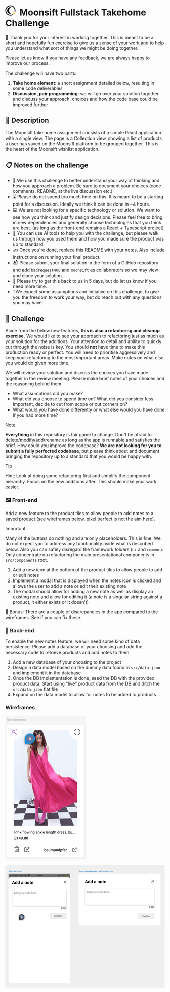 # <img src="./public/logo.svg" width="32" height="32" /> &nbsp;Moonsift Fullstack Takehome Challenge

👋 Thank you for your interest in working together. This is meant to be a short and hopefully fun exercise to give us a sense of your work and to help you understand what sort of things we might be doing together.

Please let us know if you have any feedback, we are always happy to improve our process.

The challenge will have two parts:

1. **Take home element**: a short assignment detailed below, resulting in some code deliverables
2. **Discussion, pair programming**: we will go over your solution together and discuss your approach, choices and how the code base could be improved further

## 📖 Description

The Moonsift take home assignment consists of a simple React application with a single view. The page is a Collection view, showing a list of products a user has saved on the Moonsift platform to be grouped together. This is the heart of the Moonsift wishlist application.

## 📋 Notes on the challenge

- 🤔 We use this challenge to better understand your way of thinking and how you approach a problem. Be sure to document your choices (code comments, README, at the live discussion etc.)
- ⌛ Please do not spend too much time on this. It is meant to be a starting point for a discussion. Ideally we think it can be done in ~4 hours.
- 💻 We are not looking for a specific technology or solution. We want to see how you think and justify design decisions. Please feel free to bring in new dependencies and generally choose technologies that you think are best. (as long as the front-end remains a React + Typescript project)
- 🤖 You can use AI tools to help you with the challenge, but please walk us through how you used them and how you made sure the product was up to standard.
- ✍️ Once you're done, replace this README with your notes. Also include instructions on running your final product.
- 📬 Please submit your final solution in the form of a GitHub repository and add `badrequest400` and `moonsift` as collaborators so we may view and clone your solution.
- 📅 Please try to get this back to us in 5 days, but do let us know if you need more time.
- ❔We expect some assumptions and initiative on this challenge, to give you the freedom to work your way, but do reach out with any questions you may have.

## 🚀 Challenge

Aside from the below new features, **this is also a refactoring and cleanup exercise.** We would like to see your approach to refactoring just as much as your solution for the additions. Your attention to detail and ability to quickly cut through the noise is key.
You should **not** have time to make this production ready or perfect. You will need to prioritise aggressively and keep your refactoring to the most important areas. Make notes on what else you would do given more time.

We will review your solution and discuss the choices you have made together in the review meeting. Please make brief notes of your choices and the reasoning behind them.
- What assumptions did you make?
- What did you choose to spend time on? What did you consider less important, decide to cut from scope or cut corners on?
- What would you have done differently or what else would you have done if you had more time?

> [!NOTE]
> **Everything** in this repository is fair game to change. Don't be afraid to delete/modify/add/rename as long as the app is runnable and satisfies the brief. How could you improve the codebase? **We are not looking for you to submit a fully perfected codebase**, but please think about and document bringing the repository up to a standard that you would be happy with.

> [!TIP]
> Hint: Look at doing some refactoring first and simplify the component hierarchy. Focus on the new additions after. This should make your work easier.

### 🖼️ Front-end

Add a new feature to the product tiles to allow people to add notes to a saved product (see wireframes below, pixel perfect is not the aim here).

> [!IMPORTANT]
> Many of the buttons do nothing and are only placeholders. This is fine. We do not expect you to address any functionality aside what is described below.
> Also you can safely disregard the framework folders (`ui` and `common`). Only concentrate on refactoring the main presentational components in `src/components` root.

1. Add a new icon at the bottom of the product tiles to allow people to add or edit notes
2. Implement a modal that is displayed when the notes icon is clicked and allows the user to add a note or edit their existing note
3. The modal should allow for adding a new note as well as display an existing note and allow for editing it (a note is a singular string against a product, it either exists or it doesn't)

🌟 Bonus: There are a couple of discrepancies in the app compared to the wireframes. See if you can fix these.

### 💾 Back-end

To enable the new notes feature, we will need some kind of data persistence. Please add a database of your choosing and add the necessary code to retrieve products and add notes to them.

1. Add a new database of your choosing to the project
2. Design a data model based on the dummy data found in `src/data.json` and implement it in the database
3. Once the DB implementation is done, seed the DB with the provided product data. Start using "live" product data from the DB and ditch the `src/data.json` flat file
4. Expand on the data model to allow for notes to be added to products

### Wireframes

![image](./public/product_tile.png)

![image](./public/modal.png)
